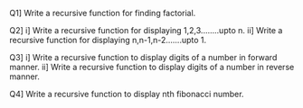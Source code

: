 Q1] Write a recursive function for finding factorial.

Q2] i] Write a recursive function for displaying 1,2,3........upto n.
    ii] Write a recursive function for displaying n,n-1,n-2.......upto 1.

Q3] i] Write a recursive function to display digits of a number in forward manner.
    ii] Write a recursive function to display digits of a number in reverse manner.

Q4] Write a recursive function to display nth fibonacci number.